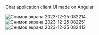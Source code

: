 Chat application client UI made on Angular

![Снимок экрана 2023-12-25 082214](https://github.com/fryt3ch/Chat.UI-Angular/assets/37770139/bba94c41-897d-4cdc-800c-1cd7b96cab51)
![Снимок экрана 2023-12-25 082251](https://github.com/fryt3ch/Chat.UI-Angular/assets/37770139/23c6a84e-9d55-44bb-9aa5-2cd01a74c61d)
![Снимок экрана 2023-12-25 082412](https://github.com/fryt3ch/Chat.UI-Angular/assets/37770139/6fd12b24-e8ee-4e85-b079-3faec7da44da)
